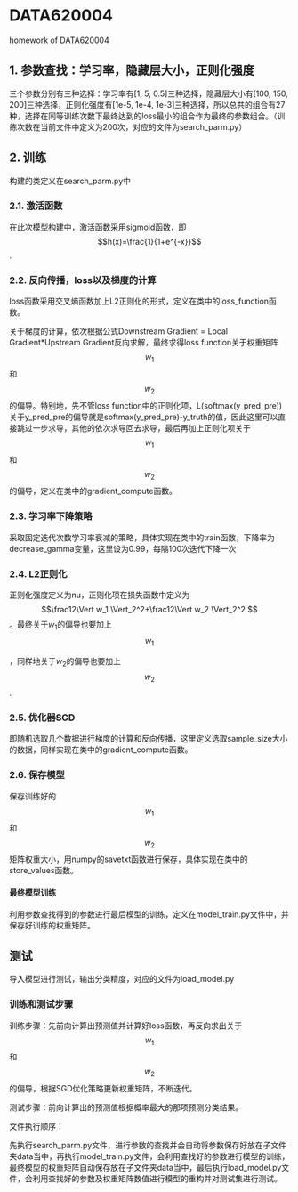 # DATA620004
homework of DATA620004

## 1. 参数查找：学习率，隐藏层大小，正则化强度
三个参数分别有三种选择：学习率有[1, 5, 0.5]三种选择，隐藏层大小有[100, 150, 200]三种选择，正则化强度有[1e-5, 1e-4, 1e-3]三种选择，所以总共的组合有27种，选择在同等训练次数下最终达到的loss最小的组合作为最终的参数组合。（训练次数在当前文件中定义为200次，对应的文件为search_parm.py）

## 2. 训练

构建的类定义在search_parm.py中

### 2.1. 激活函数

在此次模型构建中，激活函数采用sigmoid函数，即$$h(x)=\frac{1}{1+e^{-x}}$$.

### 2.2. 反向传播，loss以及梯度的计算

loss函数采用交叉熵函数加上L2正则化的形式，定义在类中的loss_function函数。

关于梯度的计算，依次根据公式Downstream Gradient = Local Gradient*Upstream Gradient反向求解，最终求得loss function关于权重矩阵$$w_1$$和$$w_2$$的偏导。特别地，先不管loss function中的正则化项，L(softmax(y_pred_pre))关于y_pred_pre的偏导就是softmax(y_pred_pre)-y_truth的值，因此这里可以直接跳过一步求导，其他的依次求导回去求导，最后再加上正则化项关于$$w_1$$和$$w_2$$的偏导，定义在类中的gradient_compute函数。

### 2.3. 学习率下降策略

采取固定迭代次数学习率衰减的策略，具体实现在类中的train函数，下降率为decrease_gamma变量，这里设为0.99，每隔100次迭代下降一次

### 2.4. L2正则化

正则化强度定义为nu，正则化项在损失函数中定义为$$\frac12\Vert w_1 \Vert_2^2+\frac12\Vert w_2 \Vert_2^2 $$。最终关于$w_1$的偏导也要加上$$w_1$$

，同样地关于$w_2$的偏导也要加上$$w_2$$.

### 2.5.  优化器SGD

即随机选取几个数据进行梯度的计算和反向传播，这里定义选取sample_size大小的数据，同样实现在类中的gradient_compute函数。

### 2.6. 保存模型

保存训练好的$$w_1$$和$$w_2$$矩阵权重大小，用numpy的savetxt函数进行保存，具体实现在类中的store_values函数。

#### 最终模型训练

利用参数查找得到的参数进行最后模型的训练，定义在model_train.py文件中，并保存好训练的权重矩阵。



## 测试

导入模型进行测试，输出分类精度，对应的文件为load_model.py





### 训练和测试步骤

训练步骤：先前向计算出预测值并计算好loss函数，再反向求出关于$$w_1$$和$$w_2$$的偏导，根据SGD优化策略更新权重矩阵，不断迭代。

测试步骤：前向计算出的预测值根据概率最大的那项预测分类结果。

文件执行顺序：

先执行search_parm.py文件，进行参数的查找并会自动将参数保存好放在子文件夹data当中，再执行model_train.py文件，会利用查找好的参数进行模型的训练，最终模型的权重矩阵自动保存放在子文件夹data当中，最后执行load_model.py文件，会利用查找好的参数及权重矩阵数值进行模型的重构并对测试集进行测试。

